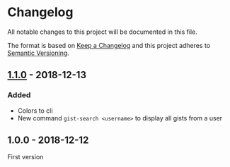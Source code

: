 # Changelog

All notable changes to this project will be documented in this file.

The format is based on [Keep a Changelog](http://keepachangelog.com/) 
and this project adheres to [Semantic Versioning](http://semver.org/).

## [1.1.0] - 2018-12-13
### Added
- Colors to cli
- New command `gist-search <username>` to display all gists from a user

## 1.0.0 - 2018-12-12
First version

[1.1.0]: https://github.com/oscarotero/gist-runner/compare/v1.0.0...v1.1.0
